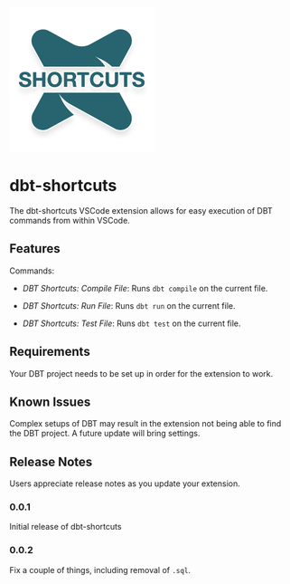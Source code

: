 ![dbt-shortcuts logo](https://github.com/magnusfoldager/dbt-shortcuts/blob/master/images/icon.png "dbt-shortcuts logo")



# dbt-shortcuts

The dbt-shortcuts VSCode extension allows for easy execution of DBT commands from within VSCode.

## Features

Commands:

* *DBT Shortcuts: Compile File*: Runs `dbt compile` on the current file.

* *DBT Shortcuts: Run File*: Runs `dbt run` on the current file.

* *DBT Shortcuts: Test File*: Runs `dbt test` on the current file.

## Requirements

Your DBT project needs to be set up in order for the extension to work.

## Known Issues

Complex setups of DBT may result in the extension not being able to find the DBT project. A future update will bring settings.

## Release Notes

Users appreciate release notes as you update your extension.

### 0.0.1

Initial release of dbt-shortcuts

### 0.0.2

Fix a couple of things, including removal of `.sql`.
